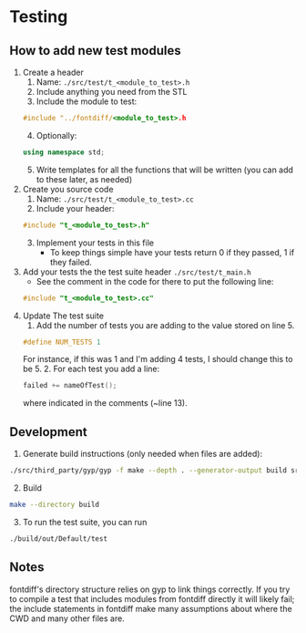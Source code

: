 # Testing
## How to add new test modules
1. Create a header
   1. Name: ```./src/test/t_<module_to_test>.h```
   2. Include anything you need from the STL
   3. Include the module to test:  
   ```c++
   #include "../fontdiff/<module_to_test>.h
   ```
   4. Optionally:  
   ```c++
   using namespace std;
   ```
   5. Write templates for all the functions that will be written (you can add to these later, as needed)
2. Create you source code
   1. Name: ```./src/test/t_<module_to_test>.cc```
   2. Include your header:
   ```c++
   #include "t_<module_to_test>.h"
   ```
   3. Implement your tests in this file
      * To keep things simple have your tests return 0 if they passed, 1 if they failed.
3. Add your tests the the test suite header ```./src/test/t_main.h```
   * See the comment in the code for there to put the following line:
   ```c++
   #include "t_<module_to_test>.cc"
4. Update The test suite
   1. Add the number of tests you are adding to the value stored on line 5.
   ```c++
   #define NUM_TESTS 1
   ```
   For instance, if this was 1 and I'm adding 4 tests, I should change this to be 5.
   2. For each test you add a line:
   ```c++
   failed += nameOfTest();
   ```
   where indicated in the comments (~line 13).

## Development
1. Generate build instructions (only needed when files are added):
```bash
./src/third_party/gyp/gyp -f make --depth . --generator-output build src/fontdiff/fontdiff.gyp
```
2. Build
```bash
make --directory build
```
3. To run the test suite, you can run
```bash
./build/out/Default/test
```

## Notes
fontdiff's directory structure relies on gyp to link things correctly. If you try to compile a test that includes modules from fontdiff directly it will likely fail; the include statements in fontdiff make many assumptions about where the CWD and many other files are.

   